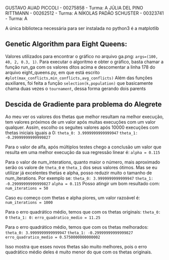GUSTAVO AUAD PICCOLI - 00275858 - Turma: A 
JÚLIA DEL PINO RITTMANN - 00262512 - Turma: A 
NÍKOLAS PADÃO SCHUSTER - 00323741 - Turma: A

A única biblioteca necessária para ser instalada no python3 é a matplotlib

Genetic Algorithm para Eight Queens:
------------------------------------
Valores utilizados para encontrar o gráfico no arquivo ga.png: `args=(100, 40, 2, 0.3, 1)`. Para executar o algoritmo e obter o gráfico, basta chamar a função run_ga com os valores ditos acima e descomentar a linha 178 do arquivo eight_queens.py, em que está escrito `#plot(max_conflicts,min_conflicts,avg_conflicts)`
Além das funções auxiliares, foi feita a função `selection(k,population)` que basicamente chama duas vezes o `tournament`, dessa forma gerando dois parents

Descida de Gradiente para problema do Alegrete
----------------------------------------------
Ao meu ver os valores dos thetas que melhor resultam na melhor execução, tem valores próximos de um valor após muitas execuções com um valor qualquer. Assim, escolho os seguites valores após 10000 execuções com thetas iniciais iguais a 0:
`theta_0: 3.9999999999999947`
`theta_1: -0.29999999999999827` 

Para o valor de alfa, após múltiplos testes chego a conclusão um valor que resulta em uma melhor execução da sua regressão linear é:
`alpha = 0.115`

Para o valor de num_interations, quanto maior o número, mais aproximado serão os valore de `theta_0` e `theta_1` dos seus valores ótimos. Mas se eu utilizar já excelentes thetas e alpha, posso reduzir muito o tamanho de num_iterations. Por exemplo se:
`theta_0: 3.9999999999999947`
`theta_1: -0.29999999999999827`
`alpha = 0.115`
Posso atingir um bom resultado com:
`num_iterations = 50`

Caso eu começo com thetas e alpha piores, um valor razoável é:
`num_iterations = 1000`

Para o erro quadrático médio, temos que com os thetas originais:
`theta_0: 0`
`theta_1: 0:`
`erro_quadratico_medio = 11.25`

Para o erro quadrático médio, temos que com os thetas melhorados:
`theta_0: 3.9999999999999947`
`theta_1: -0.29999999999999827`
`erro_quadratico_medio = 0.5750000000000002`

Isso mostra que esses novos thetas são muito melhores, pois o erro quadrático médio deles é muito menor do que com os thetas originais.
